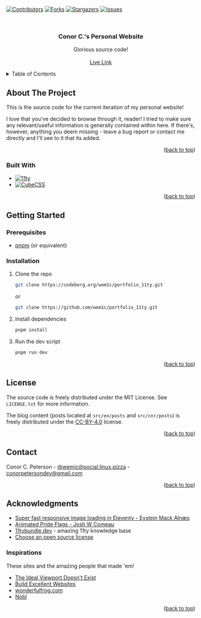 <!-- Improved compatibility of back to top link: See: https://github.com/othneildrew/Best-README-Template/pull/73 -->

<a name="readme-top"></a>

<!--
*** Thanks for checking out the Best-README-Template. If you have a suggestion
*** that would make this better, please fork the repo and create a pull request
*** or simply open an issue with the tag "enhancement".
*** Don't forget to give the project a star!
*** Thanks again! Now go create something AMAZING! :D
-->

<!-- PROJECT SHIELDS -->
<!--
*** I'm using markdown "reference style" links for readability.
*** Reference links are enclosed in brackets [ ] instead of parentheses ( ).
*** See the bottom of this document for the declaration of the reference variables
*** for contributors-url, forks-url, etc. This is an optional, concise syntax you may use.
*** https://www.markdownguide.org/basic-syntax/#reference-style-links
-->

[![Contributors][contributors-shield]][contributors-url]
[![Forks][forks-shield]][forks-url]
[![Stargazers][stars-shield]][stars-url]
[![Issues][issues-shield]][issues-url]

<!-- PROJECT LOGO -->
<br />
<div align="center">
  <h3 align="center">Conor C.'s Personal Website</h3>

  <p align="center">
    Glorious source code!
    <br />
    <br />
    <a href="https://conor.zone/">Live Link</a>
  </p>
</div>

<!-- TABLE OF CONTENTS -->
<details>
  <summary>Table of Contents</summary>
  <ol>
    <li>
      <a href="#about-the-project">About The Project</a>
      <ul>
        <li><a href="#built-with">Built With</a></li>
      </ul>
    </li>
    <li>
      <a href="#getting-started">Getting Started</a>
      <ul>
        <li><a href="#prerequisites">Prerequisites</a></li>
        <li><a href="#installation">Installation</a></li>
      </ul>
    </li>
    <li><a href="#license">License</a></li>
    <li><a href="#contact">Contact</a></li>
    <li><a href="#acknowledgments">Acknowledgments</a></li>
  </ol>
</details>

<!-- ABOUT THE PROJECT -->

## About The Project

This is the source code for the current iteration of my personal website!

I love that you've decided to browse through it, reader! I tried to make sure any relevant/useful information is generally contained within here. If there's, however, anything you deem missing - leave a bug report or contact me directly and I'll see to it that its added.

<p align="right">(<a href="#readme-top">back to top</a>)</p>

### Built With

- [![11ty][11ty-badge]][11ty-url]
- [![CubeCSS][cubecss-badge]][cubecss-url]

<p align="right">(<a href="#readme-top">back to top</a>)</p>

<!-- GETTING STARTED -->

## Getting Started

### Prerequisites

- [pnpm](https://pnpm.io/) (or equivalent)

### Installation

1. Clone the repo

   ```sh
   git clone https://codeberg.org/wem1c/portfolio_11ty.git
   ```

   or

   ```sh
   git clone https://github.com/wem1c/portfolio_11ty.git
   ```

2. Install dependencies

   ```sh
   pnpm install
   ```

3. Run the dev script

   ```sh
   pnpm run dev
   ```

<p align="right">(<a href="#readme-top">back to top</a>)</p>

<!-- LICENSE -->

## License

The source code is freely distributed under the MIT License. See `LICENSE.txt` for more information.

The blog content (posts located at `src/en/posts` and `src/cnr/posts`) is freely distributed under the [CC-BY-4.0](https://creativecommons.org/licenses/by/4.0/) license.

<p align="right">(<a href="#readme-top">back to top</a>)</p>

<!-- CONTACT -->

## Contact

Conor C. Peterson - [@wemic@social.linux.pizza](https://social.linux.pizza/@wemic) - conorpetersondev@gmail.com

<p align="right">(<a href="#readme-top">back to top</a>)</p>

<!-- ACKNOWLEDGMENTS -->

## Acknowledgments

- [Super fast responsive image loading in Eleventy - Eystein Mack Alnæs](https://eystein.no/blog/super-fast-responsive-image-loading-in-eleventy/)
- [Animated Pride Flags - Josh W Comeau](https://www.joshwcomeau.com/animation/pride-flags/)
- [11tybundle.dev](https://11tybundle.dev/) - amazing 11ty knowledge base
- [Choose an open source license](https://choosealicense.com/)

### Inspirations

These sites and the amazing people that made 'em!

- [The Ideal Viewport Doesn't Exist](https://viewports.fyi/)
- [Build Excellent Websites](https://buildexcellentwebsit.es/)
- [wonderfulfrog.com](https://wonderfulfrog.com/)
- [Nobl](https://nobl.io/)

<p align="right">(<a href="#readme-top">back to top</a>)</p>

<!-- MARKDOWN LINKS & IMAGES -->
<!-- https://www.markdownguide.org/basic-syntax/#reference-style-links -->

[contributors-shield]: https://img.shields.io/github/contributors/wem1c/portfolio_11ty.svg?style=for-the-badge
[contributors-url]: https://github.com/wem1c/portfolio_11ty/graphs/contributors
[forks-shield]: https://img.shields.io/github/forks/wem1c/portfolio_11ty.svg?style=for-the-badge
[forks-url]: https://github.com/wem1c/portfolio_11ty/network/members
[stars-shield]: https://img.shields.io/github/stars/wem1c/portfolio_11ty.svg?style=for-the-badge
[stars-url]: https://github.com/wem1c/portfolio_11ty/stargazers
[issues-shield]: https://img.shields.io/github/issues/wem1c/portfolio_11ty.svg?style=for-the-badge
[issues-url]: https://github.com/wem1c/portfolio_11ty/issues
[11ty-badge]: https://img.shields.io/badge/11ty-000000?style=for-the-badge&logo=eleventy
[11ty-url]: https://www.11ty.dev/
[cubecss-badge]: https://img.shields.io/badge/cubecss-BB1E52?style=for-the-badge
[cubecss-url]: https://cube.fyi/
